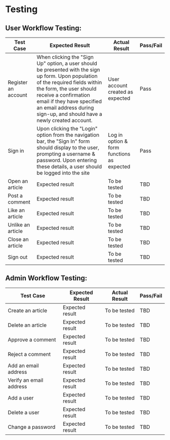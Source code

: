 # Testing

## User Workflow Testing:
Test Case | Expected Result | Actual Result | Pass/Fail
 ------------- | ------------- | ------------ | ------------- 
  Register an account | When clicking the "Sign Up" option, a user should be presented with the sign up form. Upon population of the required fields within the form, the user should receive a confirmation email if they have specified an email address during sign-up, and should have a newly created account. | User account created as expected | Pass
  Sign in | Upon clicking the "Login" option from the navigation bar, the "Sign In" form should display to the user, prompting a username & password. Upon entering these details, a user should be logged into the site| Log in option & form functions as expected | Pass
  Open an article | Expected result | To be tested | TBD
  Post a comment | Expected result | To be tested | TBD
  Like an article | Expected result | To be tested | TBD
  Unlike an article | Expected result | To be tested | TBD
  Close an article | Expected result | To be tested | TBD
  Sign out | Expected result | To be tested | TBD

## Admin Workflow Testing:
Test Case | Expected Result | Actual Result | Pass/Fail
 ------------- | ------------- | ------------ | ------------- 
  Create an article | Expected result | To be tested | TBD
  Delete an article | Expected result | To be tested | TBD
  Approve a comment | Expected result | To be tested | TBD
  Reject a comment | Expected result | To be tested | TBD
  Add an email address | Expected result | To be tested | TBD
  Verify an email address | Expected result | To be tested | TBD
  Add a user | Expected result | To be tested | TBD
  Delete a user | Expected result | To be tested | TBD
  Change a password | Expected result | To be tested | TBD

